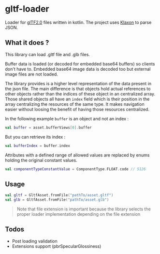 # gltf-loader

Loader for [glTF2.0](https://github.com/KhronosGroup/glTF) files written in kotlin. 
The project uses [Klaxon](https://github.com/cbeust/klaxon) to parse JSON.


## What it does ?

This library can load .gltf file and .glb files. 

Buffer data is loaded (or decoded for embedded base64 buffers) so  clients don't have to. Embedded 
base64 image data is decoded too but external image files are not loaded.

The library provides  is a higher level representation of the data present in the json file. The main difference is 
that objects hold actual references to other objects rather than the indices of these object in an centralized array.
Those shared objects all have an `index` field which is their position in the array centralizing the resources of the 
same type. It makes navigation easier without loosing the benefit of having those resources centralized.

In the following example `buffer` is an object and not an index :

```kotlin
val buffer = asset.bufferViews[0].buffer
```

But you can retrieve its index :

```kotlin
val bufferIndex = buffer.index
```

Attributes with a defined range of allowed values are replaced by enums holding the original constant values.

```kotlin
val componentTypeConstantValue = ComponentType.FLOAT.code // 5126 
```

## Usage

```kotlin
val gltf = GltfAsset.fromFile("pathTo/asset.gltf")
val glb = GltfAsset.fromFile("pathTo/asset.glb")
```

> Note that file extension is important because the library selects the proper loader implementation 
> depending on the file extension

## Todos

* Post loading validation
* Extensions support (pbrSpecularGlossiness)
